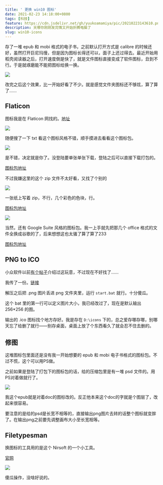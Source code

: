 ```yaml
---
title: ' 更换 win10 图标'
date: 2021-02-23 14:18:00+0800
tags: [科技]
feature: https://cdn.jsdelivr.net/gh/yuukoamamiya/pic/20210223143610.png
description: 天哪你刚刚发完情又开始折腾电脑了
slug: win10-icons
---
```


存了一堆 epub 和 mobi 格式的电子书，之前默认打开方式是 calibre 的时候还好，虽然打开巨尼玛慢，但是因为图标长得还可以，面子上还过得去。最近开始用稻壳阅读器之后，打开速度倒是快了，就是文件图标直接变成了软件图标，丑到不行。于是就琢磨能不能把图标给换一换。

![](https://cdn.jsdelivr.net/gh/yuukoamamiya/pic/20210223135239.png)

改完之后这个效果，比一开始好看了不少。就是感觉文件夹图标还不够炫，算了算了……

## Flaticon

图标我是在 Flaticon 网找的。[地址](https://www.flaticon.com/)

![](https://cdn.jsdelivr.net/gh/yuukoamamiya/pic/20210223135551.png)

随便搜了一下 txt 看这个图标风格不错，顺手摸进去看看这个图标包。

![](https://cdn.jsdelivr.net/gh/yuukoamamiya/pic/20210223135616.png)

是不错，决定就是你了。没登陆要单张单张下载，登陆之后可以直接下载打包的。

[图标包地址](https://www.flaticon.com/packs/files-8)

不过我嫌这里的这个 zip 文件不太好看，又找了个别的

![](https://cdn.jsdelivr.net/gh/yuukoamamiya/pic/20210223140035.ico)

一张纸上写着 zip，不行，几个彩色的色块，行。

[图标包地址](https://www.flaticon.com/packs/file-and-document-31)

![](https://cdn.jsdelivr.net/gh/yuukoamamiya/pic/20210223140341.png)

当然，还有 Google Suite 风格的图标包。我一上手就先把那几个 office 格式的文件全换成谷歌的了，后来想想这也太骚了算了算了233

[图标包地址](https://www.flaticon.com/packs/google-suite-18)

## PNG to ICO

小众软件以前[有个帖子](https://www.appinn.com/png-to-ico/)介绍过这玩意，不过现在不好找了……

我传了一份。[链接](https://github.com/yuukoamamiya/Tools/blob/master/png%20%E6%89%B9%E9%87%8F%E8%BD%AC%20ico.7z)

解压之后把 .png 图片丢进 png 文件夹里，运行 `start.bat` 就行。十分傻瓜。

这个 bat 里的第一行可以定义图片大小，我已经改过了，现在是默认输出 256*256 的图。

输出的 .ico 图标找个地方存好。我是存在 `D:\icons` 下的，总之爱存哪存哪，别哪天忘了给删了就行——别存桌面，桌面上放了个东西看久了就会忍不住去删的。

## 修图

这堆图标包里面还是没有我一开始想要的 epub 和 mobi 电子书格式的图标包。不过不慌，这个可以用PS做。

之前如果是登陆了打包下的图标包的话，给的压缩包里是有一堆 psd 文件的。用PS对着做就行了。

![](https://cdn.jsdelivr.net/gh/yuukoamamiya/pic/20210223142132.ico)

我这个epub就是对着doc的图标改的。反正他本来这个doc的字就是个图层了，改起来很容易。

要注意的是给的psd是长宽不相等的，直接输出png图片去转的话整个图标就变胖了。在输出png之前要先调整画布大小至长宽相等。

## Filetypesman

换图标的工具用的是这个 Nirsoft 的一个小工具。

[官网](https://www.nirsoft.net/utils/file_types_manager.html)

![](https://cdn.jsdelivr.net/gh/yuukoamamiya/pic/20210223142423.png)

傻瓜操作，没啥好说的。